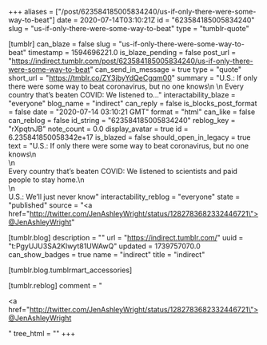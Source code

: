 +++
aliases = ["/post/623584185005834240/us-if-only-there-were-some-way-to-beat"]
date = 2020-07-14T03:10:21Z
id = "623584185005834240"
slug = "us-if-only-there-were-some-way-to-beat"
type = "tumblr-quote"

[tumblr]
can_blaze = false
slug = "us-if-only-there-were-some-way-to-beat"
timestamp = 1594696221.0
is_blaze_pending = false
post_url = "https://indirect.tumblr.com/post/623584185005834240/us-if-only-there-were-some-way-to-beat"
can_send_in_message = true
type = "quote"
short_url = "https://tmblr.co/ZY3jbyYdQeCgqm00"
summary = "U.S.: If only there were some way to beat coronavirus, but no one knows\n \n Every country that’s beaten COVID: We listened to..."
interactability_blaze = "everyone"
blog_name = "indirect"
can_reply = false
is_blocks_post_format = false
date = "2020-07-14 03:10:21 GMT"
format = "html"
can_like = false
can_reblog = false
id_string = "623584185005834240"
reblog_key = "rXpqtnJB"
note_count = 0.0
display_avatar = true
id = 6.235841850058342e+17
is_blazed = false
should_open_in_legacy = true
text = "U.S.: If only there were some way to beat coronavirus, but no one knows\n<br/>\n<br/>Every country that&rsquo;s beaten COVID: We listened to scientists and paid people to stay home.\n<br/>\n<br/>U.S.: We&rsquo;ll just never know"
interactability_reblog = "everyone"
state = "published"
source = "<a href=\"http://twitter.com/JenAshleyWright/status/1282783682332446721\">@JenAshleyWright</a>"

[tumblr.blog]
description = ""
url = "https://indirect.tumblr.com/"
uuid = "t:PgyUJU3SA2Klwyt81UWAwQ"
updated = 1739757070.0
can_show_badges = true
name = "indirect"
title = "indirect"

[tumblr.blog.tumblrmart_accessories]

[tumblr.reblog]
comment = "<p><a href=\"http://twitter.com/JenAshleyWright/status/1282783682332446721\">@JenAshleyWright</a></p>"
tree_html = ""
+++
